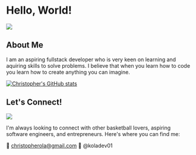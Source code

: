 # Hello, World!

<img src = "https://media2.giphy.com/media/h408T6Y5GfmXBKW62l/200w.gif?cid=6c09b952ezbnry2ps1tva43gcth47imhj78nx9x25k6ydl1u&rid=200w.gif&ct=g">

## About Me

I am an aspiring fullstack developer who is very keen on learning and aquiring skills to solve problems. I believe that when you learn how to code you learn how to create anything you can imagine.

[![Christopher's GitHub stats](https://github-readme-stats.vercel.app/api?username=CKola99&theme=algolia&show_icons=true&include_all_commits=true)](https://github.com/anuraghazra/github-readme-stats)

## Let's Connect!

<img src = "https://media.tenor.com/uDviGvD1FKAAAAAM/nyochio-d4dj.gif">

I'm always looking to connect with other basketball lovers, aspiring software engineers, and entrepreneurs. Here's where you can find me:

📩 christopherola@gmail.com
🐥 @koladev01

